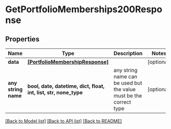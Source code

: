 # GetPortfolioMemberships200Response


## Properties
Name | Type | Description | Notes
------------ | ------------- | ------------- | -------------
**data** | [**[PortfolioMembershipResponse]**](PortfolioMembershipResponse.md) |  | [optional] 
**any string name** | **bool, date, datetime, dict, float, int, list, str, none_type** | any string name can be used but the value must be the correct type | [optional]

[[Back to Model list]](../README.md#documentation-for-models) [[Back to API list]](../README.md#documentation-for-api-endpoints) [[Back to README]](../README.md)


